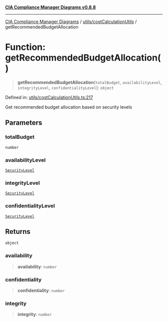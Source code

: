 [**CIA Compliance Manager Diagrams v0.8.8**](../../../README.md)

***

[CIA Compliance Manager Diagrams](../../../modules.md) / [utils/costCalculationUtils](../README.md) / getRecommendedBudgetAllocation

# Function: getRecommendedBudgetAllocation()

> **getRecommendedBudgetAllocation**(`totalBudget`, `availabilityLevel`, `integrityLevel`, `confidentialityLevel`): `object`

Defined in: [utils/costCalculationUtils.ts:217](https://github.com/Hack23/cia-compliance-manager/blob/283c1f3ddf6c7084b20c21176cda3bc5166ffcb9/src/utils/costCalculationUtils.ts#L217)

Get recommended budget allocation based on security levels

## Parameters

### totalBudget

`number`

### availabilityLevel

[`SecurityLevel`](../../../types/cia/type-aliases/SecurityLevel.md)

### integrityLevel

[`SecurityLevel`](../../../types/cia/type-aliases/SecurityLevel.md)

### confidentialityLevel

[`SecurityLevel`](../../../types/cia/type-aliases/SecurityLevel.md)

## Returns

`object`

### availability

> **availability**: `number`

### confidentiality

> **confidentiality**: `number`

### integrity

> **integrity**: `number`
